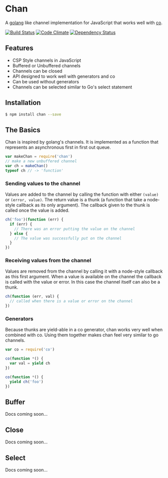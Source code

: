 # Chan

A [golang](http://golang.org) like channel implementation for JavaScript that
works well with [co](https://github.com/visionmedia/co).

[![Build Status](https://travis-ci.org/brentburgoyne/chan.png)](https://travis-ci.org/brentburgoyne/chan)
[![Code Climate](https://codeclimate.com/github/brentburgoyne/chan.png)](https://codeclimate.com/github/brentburgoyne/chan)
[![Dependency Status](https://gemnasium.com/brentburgoyne/chan.png)](https://gemnasium.com/brentburgoyne/chan)

## Features

- CSP Style channels in JavaScript
- Buffered or Unbuffered channels
- Channels can be closed
- API designed to work well with generators and co
- Can be used without generators
- Channels can be selected similar to Go's select statement

## Installation

```bash
$ npm install chan --save
```

## The Basics

Chan is inspired by golang's channels. It is implemented as a function that
represents an asynchronous first in first out queue.

```js
var makeChan = require('chan')
// make a new unbuffered channel
var ch = makeChan()
typeof ch // -> 'function'
```

### Sending values to the channel

Values are added to the
channel by calling the function with either `(value)` or `(error, value)`. The
return value is a thunk (a function that take a node-style callback as its only
argument). The callback given to the thunk is called once the value is added.

```js
ch('foo')(function (err) {
  if (err) {
    // There was an error putting the value on the channel
  } else {
    // The value was successfully put on the channel
  }
})
```

### Receiving values from the channel

Values are removed from the channel by calling it with a node-style callback as
this first argument. When a value is available on the channel the callback is
called with the value or error. In this case the channel itself can also be a
thunk.

```js
ch(function (err, val) {
  // called when there is a value or error on the channel
})
```

### Generators

Because thunks are yield-able in a co generator, chan works very well when
combined with co. Using them together makes chan feel very similar to go
channels.

```js
var co = require('co')

co(function *() {
  var val = yield ch
})

co(function *() {
  yield ch('foo')
})
```

## Buffer

Docs coming soon...

## Close

Docs coming soon...

## Select

Docs coming soon...
